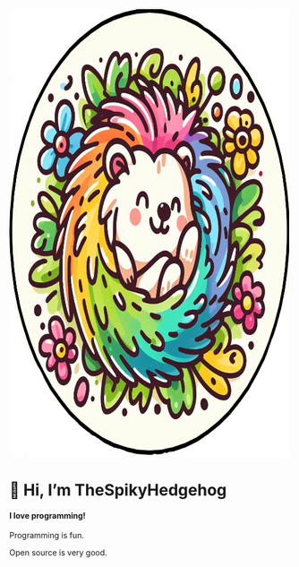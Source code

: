<img src="thespikyhedgehog.png" alt="My Logo" width="500" height="800">

#  👋 Hi, I’m TheSpikyHedgehog

#### I love programming!

Programming is fun.  

Open source is very good.  
